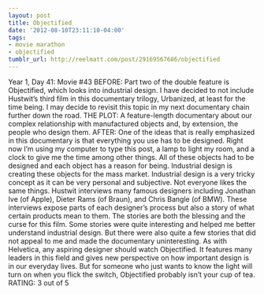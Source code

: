 ```yaml
---
layout: post
title: Objectified
date: '2012-08-10T23:11:10-04:00'
tags:
- movie marathon
- objectified
tumblr_url: http://reelmatt.com/post/29169567686/objectified
---
```

Year 1, Day 41: Movie #43
BEFORE: Part two of the double feature is Objectified, which looks into industrial design. I have decided to not include Hustwit’s third film in this documentary trilogy, Urbanized, at least for the time being. I may decide to revisit this topic in my next documentary chain further down the road.
THE PLOT: A feature-length documentary about our complex relationship with manufactured objects and, by extension, the people who design them.
AFTER: One of the ideas that is really emphasized in this documentary is that everything you use has to be designed. Right now I’m using my computer to type this post, a lamp to light my room, and a clock to give me the time among other things. All of these objects had to be designed and each object has a reason for being. Industrial design is creating these objects for the mass market.
Industrial design is a very tricky concept as it can be very personal and subjective. Not everyone likes the same things. Hustwit interviews many famous designers including Jonathan Ive (of Apple), Dieter Rams (of Braun), and Chris Bangle (of BMW). These interviews expose parts of each designer’s process but also a story of what certain products mean to them. The stories are both the blessing and the curse for this film. Some stories were quite interesting and helped me better understand industrial design. But there were also quite a few stories that did not appeal to me and made the documentary uninteresting.
As with Helvetica, any aspiring designer should watch Objectified. It features many leaders in this field and gives new perspective on how important design is in our everyday lives. But for someone who just wants to know the light will turn on when you flick the switch, Objectified probably isn’t your cup of tea.
RATING: 3 out of 5
